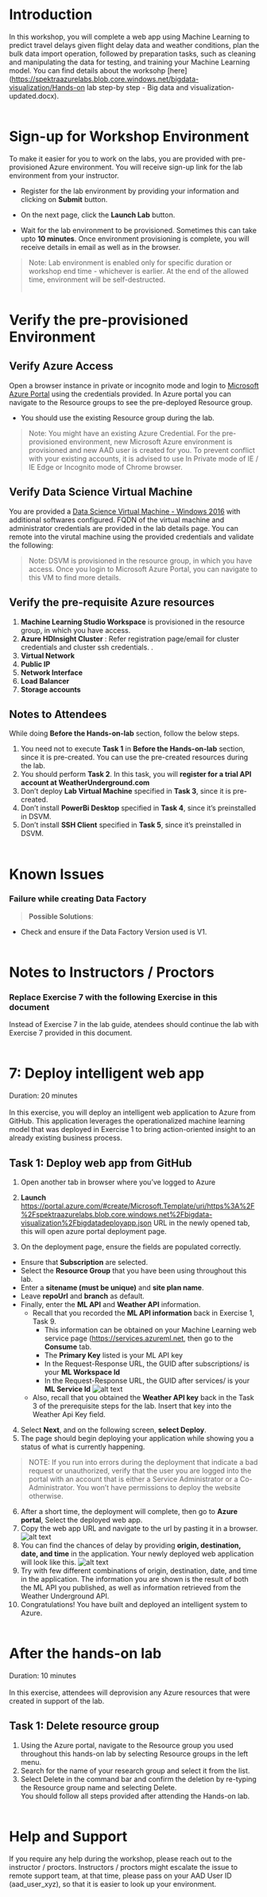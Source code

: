 # Introduction

In this workshop, you will complete a web app using Machine Learning to predict travel delays given flight delay data and weather conditions, plan the bulk data import operation, followed by preparation tasks, such as cleaning and manipulating the data for testing, and training your Machine Learning model. You can find details about the worksohp [here](https://spektraazurelabs.blob.core.windows.net/bigdata-visualization/Hands-on lab step-by step - Big data and visualization-updated.docx).</br></br>

# Sign-up for Workshop Environment

To make it easier for you to work on the labs, you are provided with pre-provisioned Azure environment. You will receive sign-up link for the lab environment from your instructor. 

* Register for the lab environment by providing your information and clicking on **Submit** button.
 
* On the next page, click the **Launch Lab** button.
  
* Wait for the lab environment to be provisioned. Sometimes this can take upto **10 minutes**. Once environment provisioning is complete, you will receive details in email as well as in the browser.
  
 > Note: Lab environment is enabled only for specific duration or workshop end time - whichever is earlier. At the end of the allowed time, environment will be self-destructed.</br></br>

# Verify the pre-provisioned Environment

## Verify Azure Access

Open a browser instance in private or incognito mode and login to [Microsoft Azure Portal](https://portal.azure.com) using the credentials provided. In Azure portal you can navigate to the Resource groups to see the pre-deployed Resource group.
* You should use the existing Resource group during the lab.

> Note: You might have an existing Azure Credential. For the pre-provisioned environment, new Microsoft Azure environment is provisioned and new AAD user is created for you. To prevent conflict with your existing accounts, it is advised to use In Private mode of IE / IE Edge or Incognito mode of Chrome browser.

## Verify Data Science Virtual Machine

You are provided a [Data Science Virtual Machine - Windows 2016](https://azuremarketplace.microsoft.com/en-us/marketplace/apps/microsoft-ads.windows-data-science-vm) with additional softwares configured. FQDN of the virtual machine and administrator credentials are provided in the lab details page. You can remote into the virutal machine using the provided credentials and validate the following:

> Note: DSVM is provisioned in the resource group, in which you have access. Once you login to Microsoft Azure Portal, you can navigate to this VM to find more details.

## Verify the pre-requisite Azure resources
1. **Machine Learning Studio Workspace** is provisioned in the resource group, in which you have access.
2. **Azure HDInsight Cluster** : Refer registration page/email for cluster credentials and cluster ssh credentials. .  
3. **Virtual Network**
4. **Public IP**
5. **Network Interface**
6. **Load Balancer**
7. **Storage accounts**

## Notes to Attendees
While doing **Before the Hands-on-lab** section, follow the below steps.
1. You need not to execute **Task 1** in **Before the Hands-on-lab** section, since it is pre-created. You can use the pre-created resources during the lab.
2. You should perform **Task 2**. In this task, you will **register for a trial API account at WeatherUnderground.com**
3. Don’t deploy **Lab Virtual Machine** specified in **Task 3**, since it is pre-created.
4. Don’t install **PowerBi Desktop** specified in **Task 4**, since it’s preinstalled in DSVM.
5. Don’t install **SSH Client** specified in **Task 5**, since it’s preinstalled in DSVM.</br></br>

# Known Issues

### Failure while creating Data Factory

> **Possible Solutions**:

 * Check and ensure if the Data Factory Version used is V1.</br></br>

# Notes to Instructors / Proctors

###  Replace Exercise 7 with the following Exercise in this document

Instead of Exercise 7 in the lab guide, atendees should continue the lab with Exercise 7 provided in this document.</br></br>

# 7: Deploy intelligent web app
Duration: 20 minutes</br></br>
In this exercise, you will deploy an intelligent web application to Azure from GitHub. This application leverages the operationalized machine learning model that was deployed in Exercise 1 to bring action-oriented insight to an already existing business process.
## Task 1: Deploy web app from GitHub
1.	Open another tab in browser where you’ve logged to Azure
2.	**Launch** https://portal.azure.com/#create/Microsoft.Template/uri/https%3A%2F%2Fspektraazurelabs.blob.core.windows.net%2Fbigdata-visualization%2Fbigdatadeployapp.json URL in the newly opened tab, this will open azure portal deployment page.

3.	On the deployment page, ensure the fields are populated correctly. 
* Ensure that **Subscription** are selected.
*	Select the **Resource Group** that you have been using throughout this lab.
*	Enter a **sitename (must be unique)** and **site plan name**.
*	Leave **repoUrl** and **branch** as default.
*	Finally, enter the **ML API** and **Weather API** information. 
    *	Recall that you recorded the **ML API information** back in Exercise 1, Task 9.
        *	This information can be obtained on your Machine Learning web service page (https://services.azureml.net, then go to the **Consume** tab.
        *	The **Primary Key** listed is your ML API key
        *	In the Request-Response URL, the GUID after subscriptions/ is your **ML Workspace Id**
        *	In the Request-Response URL, the GUID after services/ is your **ML Service Id** 
         ![alt text](Images/05_consume_tab.png)
    *	Also, recall that you obtained the **Weather API key** back in the Task 3 of the prerequisite steps for the lab. Insert that key into the Weather Api Key field. 
4.	Select **Next**, and on the following screen, **select Deploy**.
5.	The page should begin deploying your application while showing you a status of what is currently happening. 

> NOTE: If you run into errors during the deployment that indicate a bad request or unauthorized, verify that the user you are logged into the portal with an account that is either a Service Administrator or a Co-Administrator. You won’t have permissions to deploy the website otherwise.

6.	After a short time, the deployment will complete, then go to **Azure portal**, Select the deployed web app.
7. Copy the web app URL and navigate to the url by pasting it in a browser.
![alt text](Images/06_webapp_url.png)	
8.	You can find the chances of delay by providing **origin, destination, date, and time** in the application. Your newly deployed web application will look like this.
![alt text](Images/07_adventure_wt.png)
9.	Try with few different combinations of origin, destination, date, and time in the application. The information you are shown is the result of both the ML API you published, as well as information retrieved from the Weather Underground API.
10.	Congratulations! You have built and deployed an intelligent system to Azure. </br></br>
# After the hands-on lab 
Duration: 10 minutes</br></br>
In this exercise, attendees will deprovision any Azure resources that were created in support of the lab.
## Task 1: Delete resource group
1.	Using the Azure portal, navigate to the Resource group you used throughout this hands-on lab by selecting Resource groups in the left menu.</br>
2.	Search for the name of your research group and select it from the list.</br>
3.	Select Delete in the command bar and confirm the deletion by re-typing the Resource group name and selecting Delete.</br>
You should follow all steps provided after attending the Hands-on lab.</br></br>

# Help and Support

If you require any help during the workshop, please reach out to the instructor / proctors. Instructors / proctors might escalate the issue to remote support team, at that time, please pass on your AAD User ID (aad_user_xyz), so that it is easier to look up your environment.



